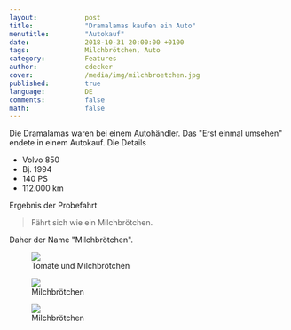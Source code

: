 ```yaml
---
layout:            post
title:             "Dramalamas kaufen ein Auto"
menutitle:         "Autokauf"
date:              2018-10-31 20:00:00 +0100
tags:              Milchbrötchen, Auto
category:          Features
author:            cdecker
cover:             /media/img/milchbroetchen.jpg
published:         true
language:          DE
comments:          false
math:			   false
---
```


Die Dramalamas waren bei einem Autohändler. Das "Erst einmal umsehen" endete in einem Autokauf. Die Details

* Volvo 850 
* Bj. 1994
* 140 PS 
* 112.000 km

<div class="bg-scroll" style="background-image: url('{{ "/media/img/milchbroetchen.jpg" }}')"></div>


Ergebnis der Probefahrt

> Fährt sich wie ein Milchbrötchen. 

Daher der Name "Milchbrötchen".

<div class="album">

<figure>
<img src="{{ "/media/img/milchbroetchen1.jpg" }}" />
<figcaption>Tomate und Milchbrötchen</figcaption>
</figure>

<figure>
<img src="{{ "/media/img/milchbroetchen2.jpg" }}" />
<figcaption>Milchbrötchen</figcaption>
</figure>

<figure>
<img src="{{ "/media/img/milchbroetchen3.jpg" }}" />
<figcaption>Milchbrötchen</figcaption>
</figure>

</div>


